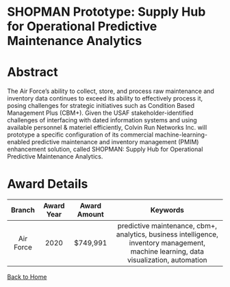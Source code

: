 
SHOPMAN Prototype: Supply Hub for Operational Predictive Maintenance Analytics
==============================================================================

# Abstract


The Air Force’s ability to collect, store, and process raw maintenance and inventory data continues to exceed its ability to effectively process it, posing challenges for strategic initiatives such as Condition Based Management Plus (CBM+). Given the USAF stakeholder-identified challenges of interfacing with dated information systems and using available personnel & materiel efficiently, Colvin Run Networks Inc. will prototype a specific configuration of its commercial machine-learning-enabled predictive maintenance and inventory management (PMIM) enhancement solution, called SHOPMAN: Supply Hub for Operational Predictive Maintenance Analytics.  

# Award Details

|Branch|Award Year|Award Amount|Keywords|
| :---: | :---: | :---: | :---: |
|Air Force|2020|$749,991|predictive maintenance, cbm+, analytics, business intelligence, inventory management, machine learning, data visualization, automation|
  
  


[Back to Home](https://github.com/chrischow/dod_sbir_awards/DJ/#1642)